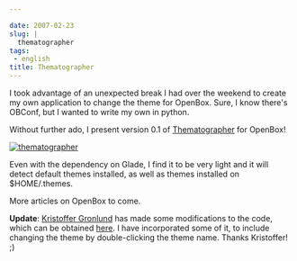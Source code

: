 ```yaml
---

date: 2007-02-23
slug: |
  thematographer
tags:
 - english
title: Thematographer
---
```


I took advantage of an unexpected break I had over the weekend to create
my own application to change the theme for OpenBox. Sure, I know there's
OBConf, but I wanted to write my own in python.

Without further ado, I present version 0.1 of
[Thematographer](http://www.ogmaciel.com/thematographer.tar.gz) for
OpenBox!

[![thematographer](http://farm1.static.flickr.com/180/389799016_b1e4740798.jpg)](http://www.flickr.com/photos/25563799@N00/389799016/)

Even with the dependency on Glade, I find it to be very light and it
will detect default themes installed, as well as themes installed on
\$HOME/.themes.

More articles on OpenBox to come.

**Update**: [Kristoffer Gronlund](http://www.undiscoverable.com/) has
made some modifications to the code, which can be obtained
[here](http://www.undiscoverable.com/2007/02/23/thematographer-modified).
I have incorporated some of it, to include changing the theme by
double-clicking the theme name. Thanks Kristoffer! ;)
